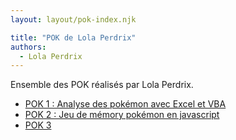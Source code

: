 ```yaml
---
layout: layout/pok-index.njk

title: "POK de Lola Perdrix"
authors:
  - Lola Perdrix
---
```


Ensemble des POK réalisés par Lola Perdrix.

- [POK 1 : Analyse des pokémon avec Excel et VBA](./temps-1)
- [POK 2 : Jeu de mémory pokémon en javascript](./temps-2)
- [POK 3](./temps-3)
